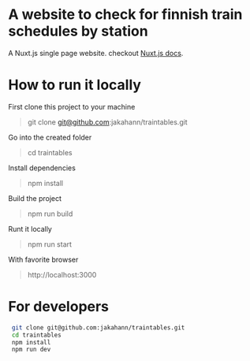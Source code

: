 # A website to check for finnish train schedules by station

A Nuxt.js single page website. checkout [Nuxt.js docs](https://nuxtjs.org).

# How to run it locally

First clone this project to your machine
> git clone git@github.com:jakahann/traintables.git

Go into the created folder
> cd traintables

Install dependencies
> npm install 

Build the project
> npm run build

Runt it locally
> npm run start

With favorite browser
> http://localhost:3000

# For developers

``` bash
 git clone git@github.com:jakahann/traintables.git
 cd traintables
 npm install
 npm run dev
```

